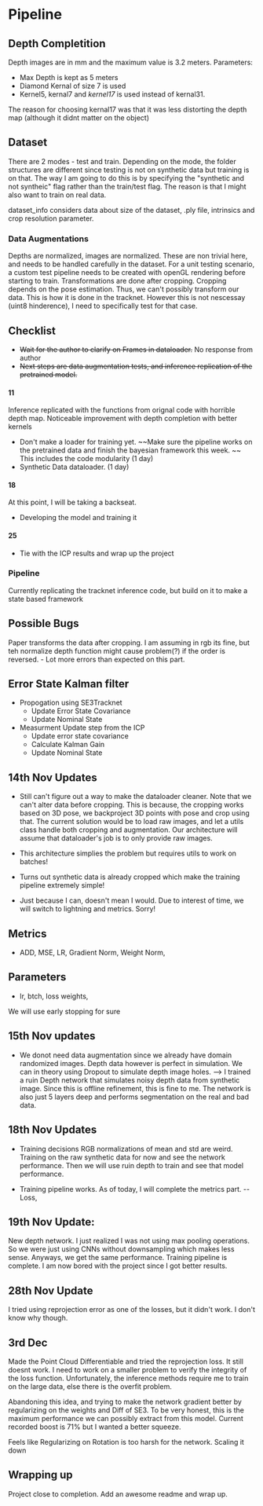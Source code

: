# Pipeline
## Depth Completition

Depth images are in mm and the maximum value is 3.2 meters. 
Parameters: 
- Max Depth is kept as 5 meters
- Diamond Kernal of size 7 is used
- Kernel5, kernal7 and *kernel17* is used instead of kernal31. 

The reason for choosing kernal17 was that it was less distorting the depth map (although it didnt matter on the object)


## Dataset
There are 2 modes - test and train. Depending on the mode, the folder structures are different since testing is not on synthetic data but training is on that. The way I am going to do this is by specifying the "synthetic and not syntheic" flag rather than the train/test flag. The reason is that I might also want to train on real data. 

dataset_info considers data about size of the dataset, .ply file, intrinsics and crop resolution parameter. 

### Data Augmentations
Depths are normalized, images are normalized. These are non trivial here, and needs to be handled carefully in the dataset. For a unit testing scenario, a custom test pipeline needs to be created with openGL rendering before starting to train. 
Transformations are done after cropping. Cropping depends on the pose estimation. Thus, we can't possibly transform our data. This is how it is done in the tracknet. However this is not nescessay (uint8 hinderence), I need to specifically test for that case.  


## Checklist 
- ~~Wait for the author to clarify on Frames in dataloader.~~ No response from author
- ~~Next steps are data augmentation tests, and inference replication of the pretrained model.~~
#### 11
Inference replicated with the functions from orignal code with horrible depth map. Noticeable improvement with depth completion with better kernels
- Don't make a loader for training yet. ~~Make sure the pipeline works on the pretrained data and finish the bayesian framework this week. ~~ This includes the code modularity (1 day)
- Synthetic Data dataloader.  (1 day)
#### 18
At this point, I will be taking a backseat.
- Developing the model and training it
#### 25
- Tie with the ICP results and wrap up the project




### Pipeline
Currently replicating the tracknet inference code, but build on it to make a state based framework


## Possible Bugs
Paper transforms the data after cropping. I am assuming in rgb its fine, but teh normalize depth function might cause problem(?) if the order is reversed. - Lot more errors than expected on this part. 


## Error State Kalman filter

- Propogation using SE3Tracknet 
    - Update Error State Covariance
    - Update Nominal State
- Measurment Update step from the ICP
    - Update error state covariance
    - Calculate Kalman Gain
    - Update Nominal State



## 14th Nov Updates
- Still can't figure out a way to make the dataloader cleaner. Note that we can't alter data before cropping. This is because, the cropping works based on 3D pose, we backproject 3D points with pose and crop using that. The current solution would be to load raw images, and let a utils class handle both cropping and augmentation. Our architecture will assume that dataloader's job is to only provide raw images. 

- This architecture simplies the problem but requires utils to work on batches!


- Turns out synthetic data is already cropped which make the training pipeline extremely simple!


- Just because I can, doesn't mean I would. Due to interest of time, we will switch to lightning and metrics. Sorry! 


## Metrics
- ADD, MSE, LR, Gradient Norm, Weight Norm, 

## Parameters
- lr, btch, loss weights,

We will use early stopping for sure


## 15th Nov updates
- We donot need data augmentation since we already have domain randomized images. Depth data however is perfect in simulation. We can in theory using Dropout to simulate depth image holes. 
--> I trained a ruin Depth network that simulates noisy depth data from synthetic image. Since this is offline refinement, this is fine to me. The network is also just 5 layers deep and performs segmentation on the real and bad data. 

## 18th Nov Updates
- Training decisions
RGB normalizations of mean and std are weird. Training on the raw synthetic data for now and see the network performance. Then we will use ruin depth to train and see that model performance.

- Training pipeline works. As of today, I will complete the metrics part. 
-- Loss, 

## 19th Nov Update:
New depth network. I just realized I was not using max pooling operations. So we were just using CNNs without downsampling which makes less sense. Anyways, we get the same performance. Training pipeline is complete. I am now bored with the project since I got better results. 



## 28th Nov Update
I tried using reprojection error as one of the losses, but it didn't work. I don't know why though. 

## 3rd Dec
Made the Point Cloud Differentiable and tried the reprojection loss. It still doesnt work. I need to work on a smaller problem to verify the integrity of the loss function. Unfortunately, the inference methods require me to train on the large data, else there is the overfit problem. 

Abandoning this idea, and trying to make the network gradient better by regularizing on the weights and Diff of SE3. To be very honest, this is the maximum performance we can possibly extract from this model. Current recorded boost is 71% but I wanted a better squeeze. 

Feels like Regularizing on Rotation is too harsh for the network. Scaling it down


## Wrapping up
Project close to completion. Add an awesome readme and wrap up. 